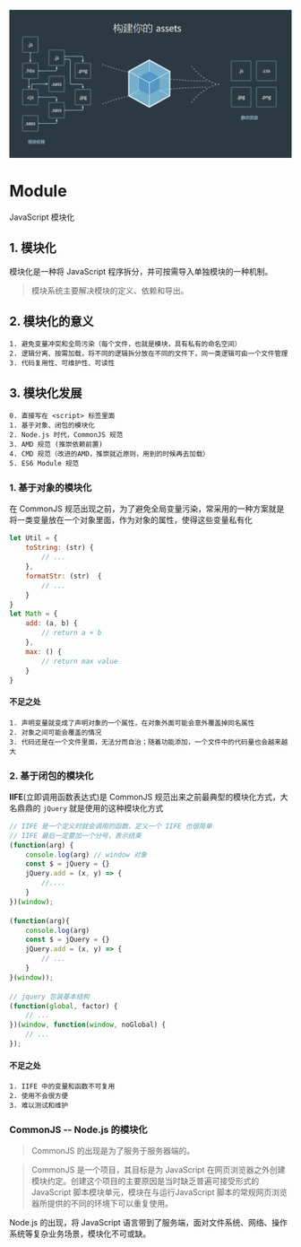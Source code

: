 
![webpack](./build-everything.png)

# Module  

JavaScript 模块化

## 1. 模块化

模块化是一种将 JavaScript 程序拆分，并可按需导入单独模块的一种机制。

> 模块系统主要解决模块的定义、依赖和导出。


## 2. 模块化的意义

```
1. 避免变量冲突和全局污染（每个文件，也就是模块，具有私有的命名空间）
2. 逻辑分离、按需加载，将不同的逻辑拆分放在不同的文件下，同一类逻辑可由一个文件管理
3. 代码复用性、可维护性、可读性
```

## 3. 模块化发展

```
0. 直接写在 <script> 标签里面
1. 基于对象、闭包的模块化 
2. Node.js 时代，CommonJS 规范
3. AMD 规范 (推崇依赖前置)
4. CMD 规范（改进的AMD，推崇就近原则，用到的时候再去加载）
5. ES6 Module 规范
```

### 1. 基于对象的模块化

在 CommonJS 规范出现之前，为了避免全局变量污染，常采用的一种方案就是将一类变量放在一个对象里面，作为对象的属性，使得这些变量私有化

```javascript
let Util = {
    toString: (str) {
        // ...
    },
    formatStr: (str)  {
        // ...
    }
}
let Math = {
    add: (a, b) {
        // return a + b 
    },
    max: () {
        // return max value
    }
}
```

#### 不足之处

```
1. 声明变量就变成了声明对象的一个属性，在对象外面可能会意外覆盖掉同名属性
2. 对象之间可能会覆盖的情况
3. 代码还是在一个文件里面，无法分而自治；随着功能添加，一个文件中的代码量也会越来越大
```

### 2. 基于闭包的模块化

**IIFE**(立即调用函数表达式)是 CommonJS 规范出来之前最典型的模块化方式，大名鼎鼎的 `jQuery` 就是使用的这种模块化方式

```javascript
// IIFE 是一个定义时就会调用的函数，定义一个 IIFE 也很简单
// IIFE 最后一定要加一个分号，表示结束
(function(arg) {
    console.log(arg) // window 对象
    const $ = jQuery = {}
    jQuery.add = (x, y) => {
        //....
    }
})(window);

(function(arg){
    console.log(arg)
    const $ = jQuery = {}
    jQuery.add = (x, y) => {
        // ...
    }
}(window));

// jquery 包装基本结构
(function(global, factor) {
    // ...
})(window, function(window, noGlobal) {
    // ...
});
```

#### 不足之处

```
1. IIFE 中的变量和函数不可复用
2. 使用不会很方便
3. 难以测试和维护
```

### CommonJS -- Node.js 的模块化

> CommonJS 的出现是为了服务于服务器端的。

> CommonJS 是一个项目，其目标是为 JavaScript 在网页浏览器之外创建模块约定。创建这个项目的主要原因是当时缺乏普遍可接受形式的 JavaScript 脚本模块单元，模块在与运行JavaScript 脚本的常规网页浏览器所提供的不同的环境下可以重复使用。

Node.js 的出现，将 JavaScript 语言带到了服务端，面对文件系统、网络、操作系统等复杂业务场景，模块化不可或缺。 